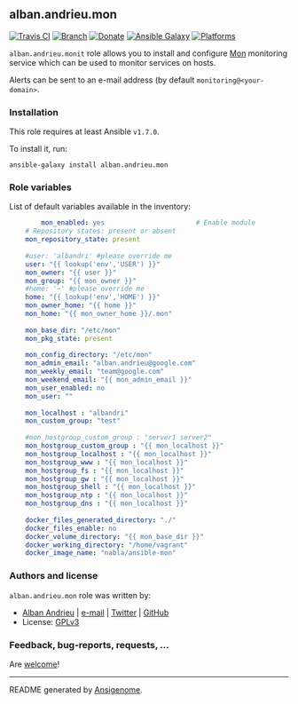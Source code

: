 ## alban.andrieu.mon

[![Travis CI](http://img.shields.io/travis/AlbanAndrieu/ansible-mon.svg?style=flat)](http://travis-ci.org/AlbanAndrieu/ansible-mon) [![Branch](http://img.shields.io/github/tag/AlbanAndrieu/ansible-mon.svg?style=flat-square)](https://github.com/AlbanAndrieu/ansible-mon/tree/master) [![Donate](https://img.shields.io/gratipay/AlbanAndrieu.svg?style=flat)](https://www.gratipay.com/AlbanAndrieu)  [![Ansible Galaxy](http://img.shields.io/badge/galaxy-alban.andrieu.mon-blue.svg?style=flat)](https://galaxy.ansible.com/list#/roles/2130) [![Platforms](http://img.shields.io/badge/platforms-debian%20/%20ubuntu-lightgrey.svg?style=flat)](#)

``alban.andrieu.monit`` role allows you to install and configure [Mon](http://linux-ha.org/mon) monitoring service
which can be used to monitor services on hosts.

Alerts can be sent to an e-mail address (by default
``monitoring@<your-domain>``.

### Installation

This role requires at least Ansible `v1.7.0`. 

To install it, run:

    ansible-galaxy install alban.andrieu.mon



### Role variables

List of default variables available in the inventory:

```yaml
        mon_enabled: yes                       # Enable module
    # Repository states: present or absent
    mon_repository_state: present
    
    #user: 'albandri' #please override me
    user: "{{ lookup('env','USER') }}"
    mon_owner: "{{ user }}"
    mon_group: "{{ mon_owner }}"
    #home: '~' #please override me
    home: "{{ lookup('env','HOME') }}"
    mon_owner_home: "{{ home }}"
    mon_home: "{{ mon_owner_home }}/.mon"
    
    mon_base_dir: "/etc/mon"
    mon_pkg_state: present
    
    mon_config_directory: "/etc/mon"
    mon_admin_email: "alban.andrieu@google.com"
    mon_weekly_email: "team@google.com"
    mon_weekend_email: "{{ mon_admin_email }}"
    mon_user_enabled: no
    mon_user: ""
    
    mon_localhost : "albandri"
    mon_custom_group: "test"   
    
    #mon_hostgroup_custom_group : "server1 server2"
    mon_hostgroup_custom_group : "{{ mon_localhost }}"
    mon_hostgroup_localhost : "{{ mon_localhost }}"
    mon_hostgroup_www : "{{ mon_localhost }}"
    mon_hostgroup_fs : "{{ mon_localhost }}"
    mon_hostgroup_gw : "{{ mon_localhost }}"
    mon_hostgroup_shell : "{{ mon_localhost }}"
    mon_hostgroup_ntp : "{{ mon_localhost }}"
    mon_hostgroup_dns : "{{ mon_localhost }}"
    
    docker_files_generated_directory: "./"
    docker_files_enable: no
    docker_volume_directory: "{{ mon_base_dir }}"
    docker_working_directory: "/home/vagrant"
    docker_image_name: "nabla/ansible-mon"
```




### Authors and license

`alban.andrieu.mon` role was written by:
- [Alban Andrieu](fr.linkedin.com/in/nabla/) | [e-mail](mailto:alban.andrieu@free.fr) | [Twitter](https://twitter.com/AlbanAndrieu) | [GitHub](https://github.com/AlbanAndrieu)
- License: [GPLv3](https://tldrlegal.com/license/gnu-general-public-license-v3-%28gpl-3%29)

### Feedback, bug-reports, requests, ...

Are [welcome](https://github.com/AlbanAndrieu/ansible-mon/issues)!

***

README generated by [Ansigenome](https://github.com/nickjj/ansigenome/).
